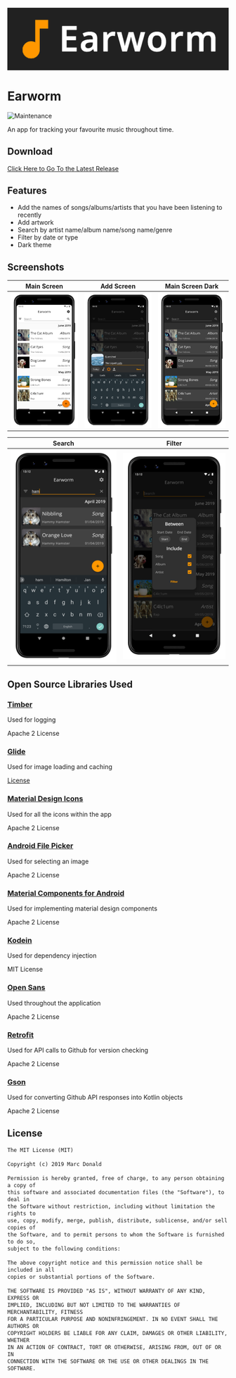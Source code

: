 ![Header](/.github/assets/header.png?raw=true "Header")

# Earworm

![Maintenance](https://img.shields.io/maintenance/no/2019)

An app for tracking your favourite music throughout time.

## Download
[Click Here to Go To the Latest Release](https://github.com/MarcDonald/Earworm/releases/latest)

## Features
- Add the names of songs/albums/artists that you have been listening to recently
- Add artwork
- Search by artist name/album name/song name/genre
- Filter by date or type
- Dark theme

## Screenshots
| Main Screen | Add Screen | Main Screen Dark |
|:-:|:-:|:-:|
| ![Main Screen](/.github/assets/main-display-light.png?raw=true) | ![Add Screen](/.github/assets/add-screen.png?raw=true) |![Dark Theme](/.github/assets/main-display-dark.png?raw=true)

| Search | Filter |
|:-:|:-:|
| ![Search](/.github/assets/search.png?raw=true) | ![Filter](/.github/assets/filter.png?raw=true) |

## Open Source Libraries Used
### [Timber](https://github.com/JakeWharton/timber)
Used for logging

Apache 2 License

### [Glide](https://github.com/bumptech/glide)
Used for image loading and caching

[License](https://github.com/bumptech/glide/blob/master/LICENSE)

### [Material Design Icons](https://github.com/google/material-design-icons)
Used for all the icons within the app

Apache 2 License

### [Android File Picker](https://github.com/DroidNinja/Android-FilePicker)
Used for selecting an image

Apache 2 License

### [Material Components for Android](https://github.com/material-components/material-components-android)
Used for implementing material design components

Apache 2 License

### [Kodein](https://github.com/Kodein-Framework/Kodein-DI)
Used for dependency injection

MIT License

### [Open Sans](https://fonts.google.com/specimen/Open+Sans)
Used throughout the application

Apache 2 License

### [Retrofit](https://github.com/square/retrofit)
Used for API calls to Github for version checking

Apache 2 License

### [Gson](https://github.com/google/gson)
Used for converting Github API responses into Kotlin objects

Apache 2 License

## License
```
The MIT License (MIT)

Copyright (c) 2019 Marc Donald

Permission is hereby granted, free of charge, to any person obtaining a copy of
this software and associated documentation files (the "Software"), to deal in
the Software without restriction, including without limitation the rights to
use, copy, modify, merge, publish, distribute, sublicense, and/or sell copies of
the Software, and to permit persons to whom the Software is furnished to do so,
subject to the following conditions:

The above copyright notice and this permission notice shall be included in all
copies or substantial portions of the Software.

THE SOFTWARE IS PROVIDED "AS IS", WITHOUT WARRANTY OF ANY KIND, EXPRESS OR
IMPLIED, INCLUDING BUT NOT LIMITED TO THE WARRANTIES OF MERCHANTABILITY, FITNESS
FOR A PARTICULAR PURPOSE AND NONINFRINGEMENT. IN NO EVENT SHALL THE AUTHORS OR
COPYRIGHT HOLDERS BE LIABLE FOR ANY CLAIM, DAMAGES OR OTHER LIABILITY, WHETHER
IN AN ACTION OF CONTRACT, TORT OR OTHERWISE, ARISING FROM, OUT OF OR IN
CONNECTION WITH THE SOFTWARE OR THE USE OR OTHER DEALINGS IN THE SOFTWARE.
```
